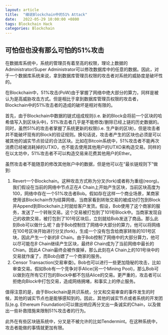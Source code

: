 ```yaml
---
layout: article
title:  "细说Blockchain中的51% Attack"
date:   2022-05-29 10:00:00 +0800
tags: Blockchain Hack
categories: Blockchain
---
```


## 可怕但也没有那么可怕的51%攻击

在数据库系统中，系统的管理员有着至高的权限，理论上数据的Administrator/Super Administrator可以修改数据库中的任意的数据。因此，对于一个数据库系统来说，拿到数据库管理员权限的攻击者对系统的威胁度是破坏性的。

在Blockchain中，51%攻击(PoW)由于掌握了网络中绝大部分的算力，同样是被认为是高威胁攻击方式。但是相比于拿到数据库管理员权限的攻击者，Blockchain中的51%攻击者的造成的破坏是相对有限的。

首先，由于Blockchain中数据的链式组成规则(i.e. 新的Block会将前一个区块的哈希值写入到区块头中)，51%攻击者几乎是不能修改/删除已经上链的历史数据的。同时，虽然51%的攻击者掌握了系统更新的权限(i.e. 生产新的区块)，但是攻击者并不能破坏现有的Block的验证规则。换句话说，攻击者产生的区块也必须是可以被其他的诚实节点验证的合法区块。比如在Bitcoin系统中，51%攻击者不能再次消费已经被消耗掉的UTXO，也不能去使用其他用户的UTXO来构造交易。同样的在以太坊中，51%攻击者不可以构造交易来花费其他用户的Ether。

虽然攻击者不能随意的修改其他账户中的数据，但是他可以在“最长链规则下”做到:

1. Revert一个Blockchain。这种攻击方式称为分叉(fork)或者称为重组(reorg)。我们假设在当前的网络中节点正在$A$ Chain上开始产生区块，当前区块高度为100，网络中存在一个51%攻击者Bob。假如存在这样一个商业场景，某商家使用该Blockchain作为结算网络，当商家看到转账交易的被成功打包到Block并Append到Blockchain上时就给客户发货。假设，Bob使用了这个商家的服务，发送了一个转账交易。这个交易被打包到了101号Block中。当商家发现自己的收款交易，被打包到了101号区块后，立刻就给Bob发送了商品。那么此刻Bob可以做什么呢？由于Bob控制住了网络中大部分的算力，他可以将网络在100号区块开始进行分叉(fork)，生成一个没有包含给商家转账的101号区块，因此产生一个新的$B$ Chain。由于Bob控制了网络中的大部分算力，他可以尽可能在$B$ Chain继续产生区块，最终$B$ Chain成为了当前网络中最长的Chian。因此$A$ Chain最终会被作废掉，那么此刻在$A$ Chain上的101号块中的交易就作废了，而Bob白嫖了一个商家的服务。
2. Censor Transaction(交易审查)。Bob也可以进行一些更加隐秘的攻击，比如审查交易。假如Bob有一个竞争对手Alice(另一个Mining Pool)，那么Bob可以做到在所有它打包的Block中都不包括Alice的交易。更严重的，攻击者可以拒绝向Block中打包交易，造成网络拥堵，和事实上的停止服务。

值得注意的是，由于Blockchain是共识系统，分叉和交易审查的事件发生的时候，其他的诚实节点也是能够感知到的。因此，其他的诚实节点或者系统的开发团队(e.g. Ethereum Foundation)可以做出响应再分叉出一条诚实的Chain，以及做出一些补救措施来限制51%攻击者的行为。

此外在有些区块链系统中，分叉是不被允许的比如Tendermint。在这种系统中，攻击者能做的事情就更加有限。
